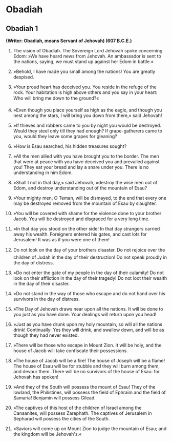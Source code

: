 # Obadiah

## Obadiah 1

__(Writer: Obadiah, means Servant of Jehovah) (607 B.C.E.)__

1. The vision of Obadiah. The Sovereign Lord Jehovah spoke concerning Edom: »We have heard news from Jehovah. An ambassador is sent to the nations, saying, we must stand up against her Edom in battle.«

2. »Behold, I have made you small among the nations! You are greatly despised.

3. »Your proud heart has deceived you. You reside in the refuge of the rock. Your habitation is high above others and you say in your heart: Who will bring me down to the ground?«

4. »Even though you place yourself as high as the eagle, and though you nest among the stars, I will bring you down from there,« said Jehovah!

5. »If thieves and robbers came to you by night you would be destroyed. Would they steel only till they had enough? If grape-gatherers came to you, would they leave some grapes for gleaning?

6. »How is Esau searched, his hidden treasures sought?

7. »All the men allied with you have brought you to the border. The men that were at peace with you have deceived you and prevailed against you! They eat your bread and lay a snare under you. There is no understanding in him Edom.

8. »Shall I not in that day,« said Jehovah, »destroy the wise men out of Edom, and destroy understanding out of the mountain of Esau?

9. »Your mighty men, O Teman, will be dismayed, to the end that every one may be destroyed removed from the mountain of Esau by slaughter.

10. »You will be covered with shame for the violence done to your brother Jacob. You will be destroyed and disgraced for a very long time.

11. »In that day you stood on the other side! In that day strangers carried away his wealth. Foreigners entered his gates, and cast lots for Jerusalem! It was as if you were one of them!

12. Do not look on the day of your brothers disaster. Do not rejoice over the children of Judah in the day of their destruction! Do not speak proudly in the day of distress.

13. »Do not enter the gate of my people in the day of their calamity! Do not look on their affliction in the day of their tragedy! Do not loot their wealth in the day of their disaster.

14. »Do not stand in the way of those who escape and do not hand over his survivors in the day of distress.

15. »The Day of Jehovah draws near upon all the nations. It will be done to you just as you have done. Your dealings will return upon you head!

16. »Just as you have drunk upon my holy mountain, so will all the nations drink! Continually: Yes they will drink, and swallow down, and will be as though they had never existed.

17. »There will be those who escape in Mount Zion. It will be holy, and the house of Jacob will take confiscate their possessions.

18. »The house of Jacob will be a fire! The house of Joseph will be a flame! The house of Esau will be for stubble and they will burn among them, and devour them. There will be no survivors of the house of Esau: for Jehovah has spoken!

19. »And they of the South will possess the mount of Esau! They of the lowland, the Philistines, will possess the field of Ephraim and the field of Samaria! Benjamin will possess Gilead.

20. »The captives of this host of the children of Israel among the Canaanites, will possess Zarephath. The captives of Jerusalem in Sepharad will possess the cities of the South.

21. »Saviors will come up on Mount Zion to judge the mountain of Esau; and the kingdom will be Jehovah's.«


